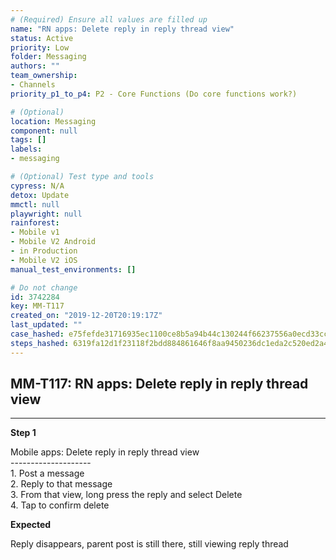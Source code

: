 ```yaml
---
# (Required) Ensure all values are filled up
name: "RN apps: Delete reply in reply thread view"
status: Active
priority: Low
folder: Messaging
authors: ""
team_ownership: 
- Channels
priority_p1_to_p4: P2 - Core Functions (Do core functions work?)

# (Optional)
location: Messaging
component: null
tags: []
labels: 
- messaging

# (Optional) Test type and tools
cypress: N/A
detox: Update
mmctl: null
playwright: null
rainforest: 
- Mobile v1
- Mobile V2 Android
- in Production
- Mobile V2 iOS
manual_test_environments: []

# Do not change
id: 3742284
key: MM-T117
created_on: "2019-12-20T20:19:17Z"
last_updated: ""
case_hashed: e75fefde31716935ec1100ce8b5a94b44c130244f66237556a0ecd33cc8fd48ecc0d77640284b8612060c66faa3256a2
steps_hashed: 6319fa12d1f23118f2bdd884861646f8aa9450236dc1eda2c520ed2a42a65fa8a27d8f7918a1e498ccc1a499c4deeaa2
---
```


<!-- (Auto-generated) Based on frontmatter's "key" and "name" -->

## MM-T117: RN apps: Delete reply in reply thread view

---

**Step 1**

Mobile apps: Delete reply in reply thread view\
\--------------------\
1\. Post a message\
2\. Reply to that message\
3\. From that view, long press the reply and select Delete\
4\. Tap to confirm delete

**Expected**

Reply disappears, parent post is still there, still viewing reply thread
